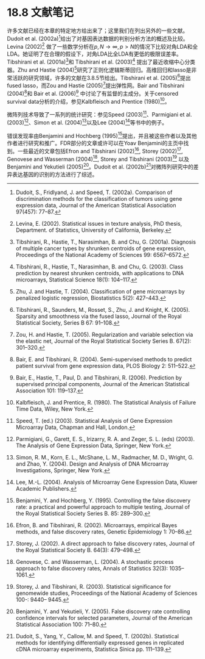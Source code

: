 # 18.8 文献笔记

许多文献已经在本章的特定地方给出来了；这里我们在列出另外的一些文献。Dudoit et al. (2002a)[^1]给出了对基因表达数据的判别分析方法的概述及比较。Levina (2002)[^2] 做了一些数学分析在$p, N\rightarrow \infty, p>N$的情况下比较对角LDA和全LDA。她证明了在合理的假设下，对角LDA比全LDA有更低的极限误差率。Tibshirani et al. (2001a)[^3]和 Tibshirani et al. (2003)[^4] 提出了最近收缩中心分类器。Zhu and Hastie (2004)[^5]研究了正则化逻辑斯蒂回归。高维回归和lasso是非常活跃的研究领域，许多的文献在3.8.5节给出。Tibshirani et al. (2005)[^6]提出fused lasso，而Zou and Hastie (2005)[^7]提出弹性网。Bair and Tibshirani (2004)[^8]和 Bair et al. (2006)[^9] 中讨论了有监督的主成分。关于censored survival data分析的介绍，参见Kalbfleisch and Prentice (1980)[^10]。

微阵列技术导致了一系列的统计研究：参见Speed (2003)[^11]、Parmigiani et al. (2003)[^12]、Simon et al. (2004)[^13]以及Lee (2004)[^14]等书中的例子。

错误发现率由Benjamini and Hochberg (1995)[^15]提出，并且被这些作者以及其他作者进行研究和推广。FDR部分的文章或许可以在Yoav Benjamini的主页中找到。一些最近的文章包括Efron and Tibshirani (2002)[^16], Storey (2002)[^17], Genovese and Wasserman (2004)[^18], Storey and Tibshirani (2003)[^19] 以及 Benjamini and Yekutieli (2005)[^20]。Dudoit et al. (2002b)[^21]对微阵列研究中的差异表达基因的识别的方法进行了综述。

[^1]: Dudoit, S., Fridlyand, J. and Speed, T. (2002a). Comparison of discrimination methods for the classification of tumors using gene expression data, Journal of the American Statistical Association 97(457): 77–87.
[^2]: Levina, E. (2002). Statistical issues in texture analysis, PhD thesis, Department. of Statistics, University of California, Berkeley.
[^3]: Tibshirani, R., Hastie, T., Narasimhan, B. and Chu, G. (2001a). Diagnosis of multiple cancer types by shrunken centroids of gene expression, Proceedings of the National Academy of Sciences 99: 6567–6572.
[^4]: Tibshirani, R., Hastie, T., Narasimhan, B. and Chu, G. (2003). Class prediction by nearest shrunken centroids, with applications to DNA microarrays, Statistical Science 18(1): 104–117.
[^5]: Zhu, J. and Hastie, T. (2004). Classification of gene microarrays by penalized logistic regression, Biostatistics 5(2): 427–443.
[^6]: Tibshirani, R., Saunders, M., Rosset, S., Zhu, J. and Knight, K. (2005). Sparsity and smoothness via the fused lasso, Journal of the Royal Statistical Society, Series B 67: 91–108.
[^7]: Zou, H. and Hastie, T. (2005). Regularization and variable selection via the elastic net, Journal of the Royal Statistical Society Series B. 67(2): 301–320.
[^8]: Bair, E. and Tibshirani, R. (2004). Semi-supervised methods to predict patient survival from gene expression data, PLOS Biology 2: 511–522.
[^9]: Bair, E., Hastie, T., Paul, D. and Tibshirani, R. (2006). Prediction by supervised principal components, Journal of the American Statistical Association 101: 119–137.
[^10]: Kalbfleisch, J. and Prentice, R. (1980). The Statistical Analysis of Failure Time Data, Wiley, New York.
[^11]: Speed, T. (ed.) (2003). Statistical Analysis of Gene Expression Microarray Data, Chapman and Hall, London.
[^12]: Parmigiani, G., Garett, E. S., Irizarry, R. A. and Zeger, S. L. (eds) (2003). The Analysis of Gene Expression Data, Springer, New York.
[^13]: Simon, R. M., Korn, E. L., McShane, L. M., Radmacher, M. D., Wright, G. and Zhao, Y. (2004). Design and Analysis of DNA Microarray Investigations, Springer, New York.
[^14]: Lee, M.-L. (2004). Analysis of Microarray Gene Expression Data, Kluwer Academic Publishers.
[^15]: Benjamini, Y. and Hochberg, Y. (1995). Controlling the false discovery rate: a practical and powerful approach to multiple testing, Journal of the Royal Statistical Society Series B. 85: 289–300.
[^16]: Efron, B. and Tibshirani, R. (2002). Microarrays, empirical Bayes methods, and false discovery rates, Genetic Epidemiology 1: 70–86.
[^17]: Storey, J. (2002). A direct approach to false discovery rates, Journal of the Royal Statistical Society B. 64(3): 479–498.
[^18]: Genovese, C. and Wasserman, L. (2004). A stochastic process approach to false discovery rates, Annals of Statistics 32(3): 1035–1061.
[^19]: Storey, J. and Tibshirani, R. (2003). Statistical significance for genomewide studies, Proceedings of the National Academy of Sciences 100-: 9440– 9445.
[^20]: Benjamini, Y. and Yekutieli, Y. (2005). False discovery rate controlling confidence intervals for selected parameters, Journal of the American Statistical Association 100: 71–80.
[^21]: Dudoit, S., Yang, Y., Callow, M. and Speed, T. (2002b). Statistical methods for identifying differentially expressed genes in replicated cDNA microarray experiments, Statistica Sinica pp. 111–139.
